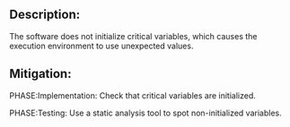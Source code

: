 ## Description:

The software does not initialize critical variables, which causes the execution environment to use unexpected values.



## Mitigation:


PHASE:Implementation:
Check that critical variables are initialized.

PHASE:Testing:
Use a static analysis tool to spot non-initialized variables.


